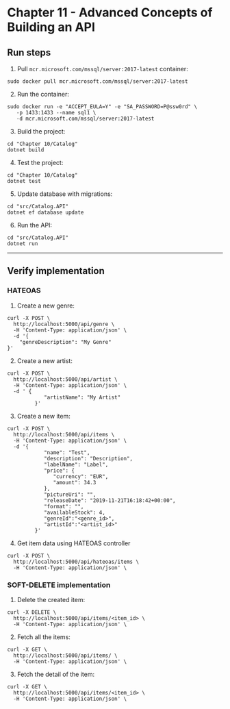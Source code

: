 # Chapter 11 - Advanced Concepts of Building an API

## Run steps

1. Pull `mcr.microsoft.com/mssql/server:2017-latest` container:

```
sudo docker pull mcr.microsoft.com/mssql/server:2017-latest
```

2. Run the container:

```
sudo docker run -e "ACCEPT_EULA=Y" -e "SA_PASSWORD=P@ssw0rd" \
   -p 1433:1433 --name sql1 \
   -d mcr.microsoft.com/mssql/server:2017-latest
```

3. Build the project:

```
cd "Chapter 10/Catalog"
dotnet build
```

4. Test the project:

```
cd "Chapter 10/Catalog"
dotnet test
```

5. Update database with migrations:

```
cd "src/Catalog.API"
dotnet ef database update
```

6. Run the API:

```
cd "src/Catalog.API"
dotnet run
```
_________

## Verify implementation

### HATEOAS

1. Create a new genre:
```
curl -X POST \
  http://localhost:5000/api/genre \
  -H 'Content-Type: application/json' \
  -d '{
    "genreDescription": "My Genre"
}'
```
2. Create a new artist:
```
curl -X POST \
  http://localhost:5000/api/artist \
  -H 'Content-Type: application/json' \
  -d ' {
            "artistName": "My Artist"
         }'
```
3. Create a new item:
```
curl -X POST \
  http://localhost:5000/api/items \
  -H 'Content-Type: application/json' \
  -d '{
            "name": "Test",
            "description": "Description",
            "labelName": "Label",
            "price": {
               "currency": "EUR",
               "amount": 34.3
            },
            "pictureUri": "",
            "releaseDate": "2019-11-21T16:18:42+00:00",
            "format": "",
            "availableStock": 4,
            "genreId":"<genre_id>",
            "artistId":"<artist_id>"
         }'
```
4. Get item data using HATEOAS controller
```
curl -X POST \
  http://localhost:5000/api/hateoas/items \
  -H 'Content-Type: application/json' \

```

### SOFT-DELETE implementation

1. Delete the created item:
```
curl -X DELETE \
  http://localhost:5000/api/items/<item_id> \
  -H 'Content-Type: application/json' \
```

2. Fetch all the items:
```
curl -X GET \
  http://localhost:5000/api/items/ \
  -H 'Content-Type: application/json' \
```

3. Fetch the detail of the item:
```
curl -X GET \
  http://localhost:5000/api/items/<item_id> \
  -H 'Content-Type: application/json' \
```